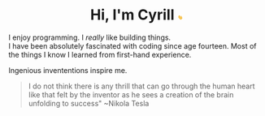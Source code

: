 <h1 align="center">Hi, I'm Cyrill <img width="10px" src="https://github.com/cyrillkuettel/cyrillkuettel/blob/main/img/Hi.gif"></h1>




I enjoy programming.
I <i>really</i> like building things.   
I have been absolutely fascinated with coding since age fourteen. Most of the things I know I learned from first-hand experience.

Ingenious invententions inspire me.



> I do not think there is any thrill that can go through the human heart like that felt by the inventor as he sees a creation of the brain unfolding to success"   ~Nikola Tesla

